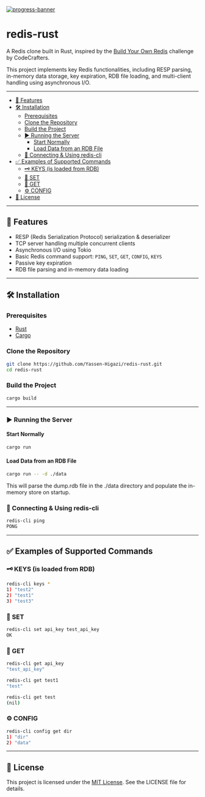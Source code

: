 [![progress-banner](https://backend.codecrafters.io/progress/redis/b1b50667-9b16-4f22-9717-ac00f3426a31)](https://app.codecrafters.io/users/codecrafters-bot?r=2qF)

# redis-rust

A Redis clone built in Rust, inspired by the [Build Your Own Redis](https://app.codecrafters.io/courses/redis/overview) challenge by CodeCrafters.

This project implements key Redis functionalities, including RESP parsing, in-memory data storage, key expiration, RDB file loading, and multi-client handling using asynchronous I/O.

---

<!--toc:start-->

- [🚀 Features](#🚀-features)
- [🛠 Installation](#🛠-installation)
  - [Prerequisites](#prerequisites)
  - [Clone the Repository](#clone-the-repository)
  - [Build the Project](#build-the-project)
  - [▶️ Running the Server](#️-running-the-server)
    - [Start Normally](#start-normally)
    - [Load Data from an RDB File](#load-data-from-an-rdb-file)
  - [💬 Connecting & Using redis-cli](#💬-connecting-using-redis-cli)
- [✅ Examples of Supported Commands](#examples-of-supported-commands)
  - [🗝️ KEYS (is loaded from RDB)](#🗝️-keys-is-loaded-from-rdb)
  - [📝 SET](#📝-set)
  - [📖 GET](#📖-get)
  - [⚙️ CONFIG](#️-config)
- [📄 License](#📄-license)
<!--toc:end-->

---

## 🚀 Features

- RESP (Redis Serialization Protocol) serialization & deserializer
- TCP server handling multiple concurrent clients
- Asynchronous I/O using Tokio
- Basic Redis command support: `PING`, `SET`, `GET`, `CONFIG`, `KEYS`
- Passive key expiration
- RDB file parsing and in-memory data loading

---

## 🛠 Installation

### Prerequisites

- [Rust](https://www.rust-lang.org/tools/install)
- [Cargo](https://doc.rust-lang.org/cargo/getting-started/installation.html)

### Clone the Repository

```bash
git clone https://github.com/Yassen-Higazi/redis-rust.git
cd redis-rust
```

### Build the Project

```bash
cargo build
```

---

### ▶️ Running the Server

#### Start Normally

```bash
cargo run
```

#### Load Data from an RDB File

```bash
cargo run -- -d ./data
```

This will parse the dump.rdb file in the ./data directory and populate the in-memory store on startup.

### 💬 Connecting & Using redis-cli

```bash
redis-cli ping
PONG
```

---

## ✅ Examples of Supported Commands

### 🗝️ KEYS (is loaded from RDB)

```bash
redis-cli keys *
1) "test2"
2) "test1"
3) "test3"
```

### 📝 SET

```bash
redis-cli set api_key test_api_key
OK
```

### 📖 GET

```bash
redis-cli get api_key
"test_api_key"
```

```bash
redis-cli get test1
"test"
```

```bash
redis-cli get test
(nil)
```

### ⚙️ CONFIG

```bash
redis-cli config get dir
1) "dir"
2) "data"
```

---

## 📄 License

This project is licensed under the [MIT License](license.md). See the LICENSE file for details.
